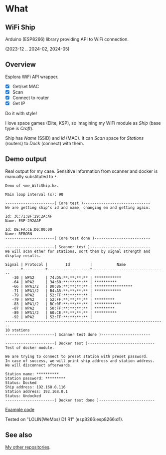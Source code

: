 # What

## WiFi Ship

Arduino (ESP8266) library providing API to WiFi connection.

(2023-12 .. 2024-02, 2024-05)


## Overview

Esplora WiFi API wrapper.

  - [x] Get/set MAC
  - [x] Scan
  - [x] Connect to router
  - [x] Get IP

Do it with style!

I love space games (Elite, KSP), so imagining my WiFi module as _Ship_
(base type is _Craft_).

Ship has _Name_ (SSID) and _Id_ (MAC). It can _Scan_ space for _Stations_
(routers) to _Dock_ (connect) with them.


## Demo output

Real output for my case. Sensitive information from scanner and docker
is manually substituted to `*`.

```
Demo of <me_WifiShip.h>.

Main loop interval (s): 90

----------------------( Core test )------------------------------
We are getting ship's id and name, changing em and getting again:

Id: 3C:71:BF:29:2A:AF
Name: ESP-292AAF

Id: DE:FA:CE:D0:00:00
Name: REBORN
----------------------( Core test done )-------------------------

----------------------( Scanner test )---------------------------
We will scan ether for stations, sort them by signal strength and
display results.

Signal | Protocol |        Id         |           Name
-------+----------+-------------------+---------------------------------
   -30 | WPA2     | 74:DA:**:**:**:** | ************
   -64 | WPA2     | 34:60:**:**:**:** | **********
   -66 | WPA1/2   | D0:B6:**:**:**:** | *****************
   -71 | WPA1/2   | B4:A5:**:**:**:** | ************
   -79 | WPA2     | 52:FF:**:**:**:** |
   -79 | WPA2     | 52:FF:**:**:**:** | *********
   -83 | WPA1/2   | BC:0F:**:**:**:** | ************
   -87 | WPA2     | 50:FF:**:**:**:** | *********
   -89 | WPA1/2   | 60:CE:**:**:**:** | **********
   -92 | WPA2     | 52:FF:**:**:**:** |
------------------------------------------------------------------------
10 stations
----------------------( Scanner test done )----------------------

----------------------( Docker test )------------------------------
Test of docker module.

We are trying to connect to preset station with preset password.
In case of success, we will print ship address and station address.
We will disconnect afterwards.

Station name: **********
Station password: *********
Status: Docked
Ship address: 192.168.0.116
Station address: 192.168.0.1
Status: Undocked
----------------------( Docker test done )-------------------------
```

[Example code](examples/me_WifiShip/me_WifiShip.ino)

Tested on "LOLIN(WeMos) D1 R1" (esp8266:esp8266:d1).


## See also

[My other repositories][repos].

[repos]: https://github.com/martin-eden/contents
